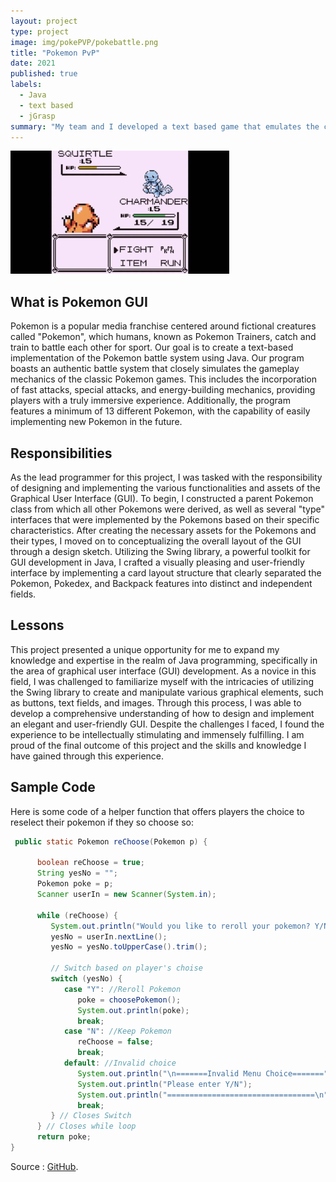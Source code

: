 ```yaml
---
layout: project
type: project
image: img/pokePVP/pokebattle.png
title: "Pokemon PvP"
date: 2021
published: true
labels:
  - Java
  - text based
  - jGrasp
summary: "My team and I developed a text based game that emulates the combat system of Pokemon."
---
```


<div class="text-center p-4">
  <img width="350px" src="../img/pokePVP/pokePvP.png" class="img-thumbnail" >
</div>

## What is Pokemon GUI

Pokemon is a popular media franchise centered around fictional creatures called "Pokemon", which humans, known as Pokemon Trainers, catch and train to battle each other for sport. Our goal is to create a text-based implementation of the Pokemon battle system using Java. Our program boasts an authentic battle system that closely simulates the gameplay mechanics of the classic Pokemon games. This includes the incorporation of fast attacks, special attacks, and energy-building mechanics, providing players with a truly immersive experience. Additionally, the program features a minimum of 13 different Pokemon, with the capability of easily implementing new Pokemon in the future. 

## Responsibilities

As the lead programmer for this project, I was tasked with the responsibility of designing and implementing the various functionalities and assets of the Graphical User Interface (GUI). To begin, I constructed a parent Pokemon class from which all other Pokemons were derived, as well as several "type" interfaces that were implemented by the Pokemons based on their specific characteristics. After creating the necessary assets for the Pokemons and their types, I moved on to conceptualizing the overall layout of the GUI through a design sketch. Utilizing the Swing library, a powerful toolkit for GUI development in Java, I crafted a visually pleasing and user-friendly interface by implementing a card layout structure that clearly separated the Pokemon, Pokedex, and Backpack features into distinct and independent fields.

## Lessons

This project presented a unique opportunity for me to expand my knowledge and expertise in the realm of Java programming, specifically in the area of graphical user interface (GUI) development. As a novice in this field, I was challenged to familiarize myself with the intricacies of utilizing the Swing library to create and manipulate various graphical elements, such as buttons, text fields, and images. Through this process, I was able to develop a comprehensive understanding of how to design and implement an elegant and user-friendly GUI. Despite the challenges I faced, I found the experience to be intellectually stimulating and immensely fulfilling. I am proud of the final outcome of this project and the skills and knowledge I have gained through this experience.

## Sample Code

Here is some code of a helper function that offers players the choice to reselect their pokemon if they so choose so:

```java
 public static Pokemon reChoose(Pokemon p) {
      
      boolean reChoose = true;
      String yesNo = "";
      Pokemon poke = p;
      Scanner userIn = new Scanner(System.in);
      
      while (reChoose) {
         System.out.println("Would you like to reroll your pokemon? Y/N");
         yesNo = userIn.nextLine();
         yesNo = yesNo.toUpperCase().trim();
         
         // Switch based on player's choise
         switch (yesNo) {
            case "Y": //Reroll Pokemon
               poke = choosePokemon(); 
               System.out.println(poke);          
               break;
            case "N": //Keep Pokemon
               reChoose = false;
               break;
            default: //Invalid choice
               System.out.println("\n=======Invalid Menu Choice=======");
               System.out.println("Please enter Y/N");
               System.out.println("=================================\n");
               break;
         } // Closes Switch
      } // Closes while loop
      return poke;
}
```


Source : [GitHub](https://github.com/LuuDanny/Pokemon-PvP).
